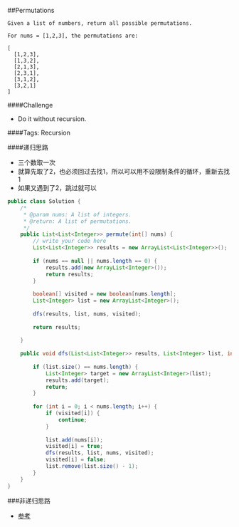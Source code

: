 ##Permutations

	Given a list of numbers, return all possible permutations.

	For nums = [1,2,3], the permutations are:

	[
	  [1,2,3],
	  [1,3,2],
	  [2,1,3],
	  [2,3,1],
	  [3,1,2],
	  [3,2,1]
	]

####Challenge
- Do it without recursion.

####Tags: Recursion

####递归思路
- 三个数取一次
- 就算先取了2，也必须回过去找1，所以可以用不设限制条件的循环，重新去找1
- 如果又遇到了2，跳过就可以


```java
public class Solution {
    /*
     * @param nums: A list of integers.
     * @return: A list of permutations.
     */
    public List<List<Integer>> permute(int[] nums) {
        // write your code here
        List<List<Integer>> results = new ArrayList<List<Integer>>();
        
        if (nums == null || nums.length == 0) {
            results.add(new ArrayList<Integer>());
            return results;
        }
        
        boolean[] visited = new boolean[nums.length];
        List<Integer> list = new ArrayList<Integer>();
        
        dfs(results, list, nums, visited);
        
        return results;
        
    }
    
    public void dfs(List<List<Integer>> results, List<Integer> list, int[] nums, boolean[] visited) {
        
        if (list.size() == nums.length) {
            List<Integer> target = new ArrayList<Integer>(list);
            results.add(target);
            return;
        }
        
        for (int i = 0; i < nums.length; i++) {
            if (visited[i]) {
                continue;
            }
            
            list.add(nums[i]);
            visited[i] = true;
            dfs(results, list, nums, visited);
            visited[i] = false;
            list.remove(list.size() - 1);
        }
    }
}
```

###非递归思路
- [参考](https://www.letiantian.me/2014-11-29-permutation-combination-non-recursive-algorithms/)
